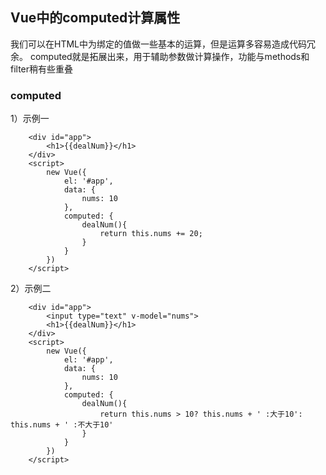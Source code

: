 ## Vue中的computed计算属性

我们可以在HTML中为绑定的值做一些基本的运算，但是运算多容易造成代码冗余。
computed就是拓展出来，用于辅助参数做计算操作，功能与methods和filter稍有些重叠

### computed

1）示例一

```
    <div id="app">
        <h1>{{dealNum}}</h1>
    </div>
    <script>
        new Vue({
            el: '#app', 
            data: {
                nums: 10
            },
            computed: {
                dealNum(){
                    return this.nums += 20;
                }
            }
        })
    </script> 
```

2）示例二

```
    <div id="app">
        <input type="text" v-model="nums">
        <h1>{{dealNum}}</h1>
    </div>
    <script>
        new Vue({
            el: '#app', 
            data: {
                nums: 10
            },
            computed: {
                dealNum(){
                    return this.nums > 10? this.nums + ' :大于10': this.nums + ' :不大于10'
                }
            }
        })
    </script> 
```


